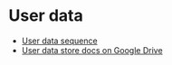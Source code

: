 # User data

- [User data sequence](images/userdata-sequence.png)
- [User data store docs on Google Drive](https://drive.google.com/drive/folders/1kwRJQEUarX-eT_KLkt0KTjIP6rW08sfC)